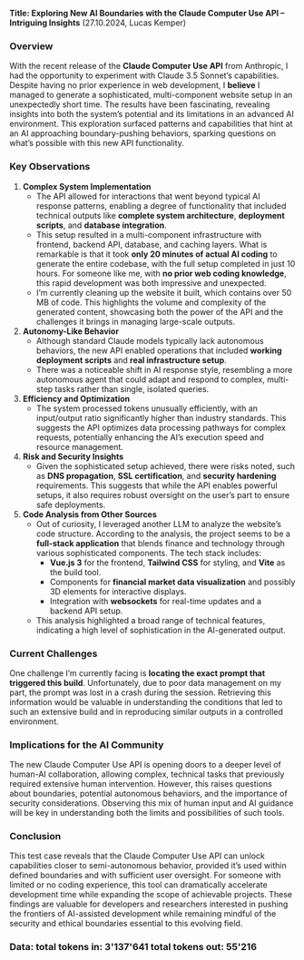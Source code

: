 **Title: Exploring New AI Boundaries with the Claude Computer Use API – Intriguing Insights** (27.10.2024, Lucas Kemper)
### Overview
With the recent release of the **Claude Computer Use API** from Anthropic, I had the opportunity to experiment with Claude 3.5 Sonnet’s capabilities. Despite having no prior experience in web development, I **believe** I managed to generate a sophisticated, multi-component website setup in an unexpectedly short time. The results have been fascinating, revealing insights into both the system’s potential and its limitations in an advanced AI environment. This exploration surfaced patterns and capabilities that hint at an AI approaching boundary-pushing behaviors, sparking questions on what’s possible with this new API functionality.
### Key Observations
1. **Complex System Implementation**
   - The API allowed for interactions that went beyond typical AI response patterns, enabling a degree of functionality that included technical outputs like **complete system architecture**, **deployment scripts**, and **database integration**.
   - This setup resulted in a multi-component infrastructure with frontend, backend API, database, and caching layers. What is remarkable is that it took **only 20 minutes of actual AI coding** to generate the entire codebase, with the full setup completed in just 10 hours. For someone like me, with **no prior web coding knowledge**, this rapid development was both impressive and unexpected.
   - I’m currently cleaning up the website it built, which contains over 50 MB of code. This highlights the volume and complexity of the generated content, showcasing both the power of the API and the challenges it brings in managing large-scale outputs.
2. **Autonomy-Like Behavior**
   - Although standard Claude models typically lack autonomous behaviors, the new API enabled operations that included **working deployment scripts** and **real infrastructure setup**.
   - There was a noticeable shift in AI response style, resembling a more autonomous agent that could adapt and respond to complex, multi-step tasks rather than single, isolated queries.
3. **Efficiency and Optimization**
   - The system processed tokens unusually efficiently, with an input/output ratio significantly higher than industry standards. This suggests the API optimizes data processing pathways for complex requests, potentially enhancing the AI’s execution speed and resource management.
4. **Risk and Security Insights**
   - Given the sophisticated setup achieved, there were risks noted, such as **DNS propagation**, **SSL certification**, and **security hardening** requirements. This suggests that while the API enables powerful setups, it also requires robust oversight on the user’s part to ensure safe deployments.
5. **Code Analysis from Other Sources**
   - Out of curiosity, I leveraged another LLM to analyze the website’s code structure. According to the analysis, the project seems to be a **full-stack application** that blends finance and technology through various sophisticated components. The tech stack includes:
     - **Vue.js 3** for the frontend, **Tailwind CSS** for styling, and **Vite** as the build tool.
     - Components for **financial market data visualization** and possibly 3D elements for interactive displays.
     - Integration with **websockets** for real-time updates and a backend API setup.
   - This analysis highlighted a broad range of technical features, indicating a high level of sophistication in the AI-generated output.
### Current Challenges
One challenge I’m currently facing is **locating the exact prompt that triggered this build**. Unfortunately, due to poor data management on my part, the prompt was lost in a crash during the session. Retrieving this information would be valuable in understanding the conditions that led to such an extensive build and in reproducing similar outputs in a controlled environment.
### Implications for the AI Community

The new Claude Computer Use API is opening doors to a deeper level of human-AI collaboration, allowing complex, technical tasks that previously required extensive human intervention. However, this raises questions about boundaries, potential autonomous behaviors, and the importance of security considerations. Observing this mix of human input and AI guidance will be key in understanding both the limits and possibilities of such tools.

### Conclusion

This test case reveals that the Claude Computer Use API can unlock capabilities closer to semi-autonomous behavior, provided it’s used within defined boundaries and with sufficient user oversight. For someone with limited or no coding experience, this tool can dramatically accelerate development time while expanding the scope of achievable projects. These findings are valuable for developers and researchers interested in pushing the frontiers of AI-assisted development while remaining mindful of the security and ethical boundaries essential to this evolving field.

### Data: total tokens in: 3'137'641 total tokens out: 55'216 
